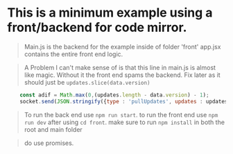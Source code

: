 # This is a minimum example using a front/backend for code mirror.


> Main.js is the backend for the example
> inside of folder 'front' app.jsx contains the entire front end logic.

> A Problem I can't make sense of is that this line in main.js is almost like magic. Without it the front end spams the backend. Fix later as it should just be ```updates.slice(data.version)```
```javascript
    const adif = Math.max(0,(updates.length - data.version) - 1);
    socket.send(JSON.stringify({type : 'pullUpdates', updates : updates.slice(adif)}));
```


> To run the back end use ```npm run start```.
> to run the front end use ```npm run dev```
> after using ```cd front```.
> make sure to run ```npm install``` in both the root and main folder


> do use promises.
